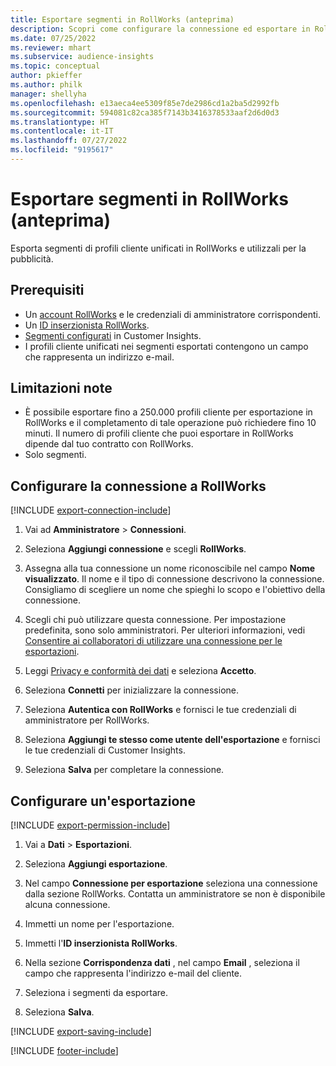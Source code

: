 ```yaml
---
title: Esportare segmenti in RollWorks (anteprima)
description: Scopri come configurare la connessione ed esportare in RollWorks.
ms.date: 07/25/2022
ms.reviewer: mhart
ms.subservice: audience-insights
ms.topic: conceptual
author: pkieffer
ms.author: philk
manager: shellyha
ms.openlocfilehash: e13aeca4ee5309f85e7de2986cd1a2ba5d2992fb
ms.sourcegitcommit: 594081c82ca385f7143b3416378533aaf2d6d0d3
ms.translationtype: HT
ms.contentlocale: it-IT
ms.lasthandoff: 07/27/2022
ms.locfileid: "9195617"
---
```

# <a name="export-segments-to-rollworks-preview"></a>Esportare segmenti in RollWorks (anteprima)

Esporta segmenti di profili cliente unificati in RollWorks e utilizzali per la pubblicità.

## <a name="prerequisites"></a>Prerequisiti

- Un [account RollWorks](https://www.rollworks.com/) e le credenziali di amministratore corrispondenti.
- Un [ID inserzionista RollWorks](https://help.adroll.com/hc/articles/212011838-Advertiser-Profiles).
- [Segmenti configurati](segments.md) in Customer Insights.
- I profili cliente unificati nei segmenti esportati contengono un campo che rappresenta un indirizzo e-mail.

## <a name="known-limitations"></a>Limitazioni note

- È possibile esportare fino a 250.000 profili cliente per esportazione in RollWorks e il completamento di tale operazione può richiedere fino 10 minuti. Il numero di profili cliente che puoi esportare in RollWorks dipende dal tuo contratto con RollWorks.
- Solo segmenti.

## <a name="set-up-connection-to-rollworks"></a>Configurare la connessione a RollWorks

[!INCLUDE [export-connection-include](includes/export-connection-admn.md)]

1. Vai ad **Amministratore** > **Connessioni**.

1. Seleziona **Aggiungi connessione** e scegli **RollWorks**.

1. Assegna alla tua connessione un nome riconoscibile nel campo **Nome visualizzato**. Il nome e il tipo di connessione descrivono la connessione. Consigliamo di scegliere un nome che spieghi lo scopo e l'obiettivo della connessione.

1. Scegli chi può utilizzare questa connessione.  Per impostazione predefinita, sono solo amministratori. Per ulteriori informazioni, vedi [Consentire ai collaboratori di utilizzare una connessione per le esportazioni](connections.md#allow-contributors-to-use-a-connection-for-exports).

1. Leggi [Privacy e conformità dei dati](connections.md#data-privacy-and-compliance) e seleziona **Accetto**.

1. Seleziona **Connetti** per inizializzare la connessione.

1. Seleziona **Autentica con RollWorks** e fornisci le tue credenziali di amministratore per RollWorks.

1. Seleziona **Aggiungi te stesso come utente dell'esportazione** e fornisci le tue credenziali di Customer Insights.

1. Seleziona **Salva** per completare la connessione.

## <a name="configure-an-export"></a>Configurare un'esportazione

[!INCLUDE [export-permission-include](includes/export-permission.md)]

1. Vai a **Dati** > **Esportazioni**.

1. Seleziona **Aggiungi esportazione**.

1. Nel campo **Connessione per esportazione** seleziona una connessione dalla sezione RollWorks. Contatta un amministratore se non è disponibile alcuna connessione.

1. Immetti un nome per l'esportazione.

1. Immetti l'**ID inserzionista RollWorks**.

1. Nella sezione **Corrispondenza dati** , nel campo **Email** , seleziona il campo che rappresenta l'indirizzo e-mail del cliente.

1. Seleziona i segmenti da esportare.

1. Seleziona **Salva**.

[!INCLUDE [export-saving-include](includes/export-saving.md)]

[!INCLUDE [footer-include](includes/footer-banner.md)]
